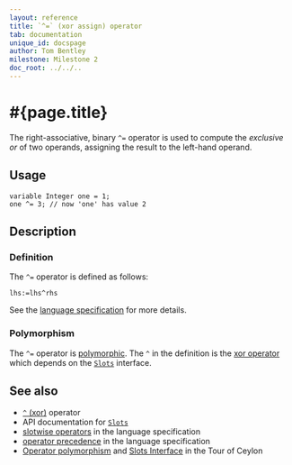 ```yaml
---
layout: reference
title: `^=` (xor assign) operator
tab: documentation
unique_id: docspage
author: Tom Bentley
milestone: Milestone 2
doc_root: ../../..
---
```


# #{page.title}

The right-associative, binary `^=` operator is used to compute the 
*exclusive or* of two operands, assigning the result to the left-hand 
operand.

## Usage 

    variable Integer one = 1;
    one ^= 3; // now 'one' has value 2

## Description

### Definition

The `^=` operator is defined as follows:

<!-- no-check -->
    lhs:=lhs^rhs

See the [language specification](#{page.doc_root}/#{site.urls.spec_relative}#slotwise) for 
more details.

### Polymorphism

The `^=` operator is [polymorphic](#{page.doc_root}/reference/operator/operator-polymorphism). 
The `^` in the definition is the [xor operator](../xor) which depends on the 
[`Slots`](#{page.doc_root}/api/ceylon/language/interface_Slots.html) interface.

## See also

* [`^` (xor)](../xor) operator
* API documentation for [`Slots`](#{page.doc_root}/api/ceylon/language/interface_Slots.html)
* [slotwise operators](#{page.doc_root}/#{site.urls.spec_relative}#slotwise) in the 
  language specification
* [operator precedence](#{page.doc_root}/#{site.urls.spec_relative}#operatorprecedence) in the 
  language specification
* [Operator polymorphism](#{page.doc_root}/tour/language-module/#operator_polymorphism) 
  and 
  [Slots Interface](#{page.doc_root}/tour/language-module/#the_slots_interface) 
  in the Tour of Ceylon

